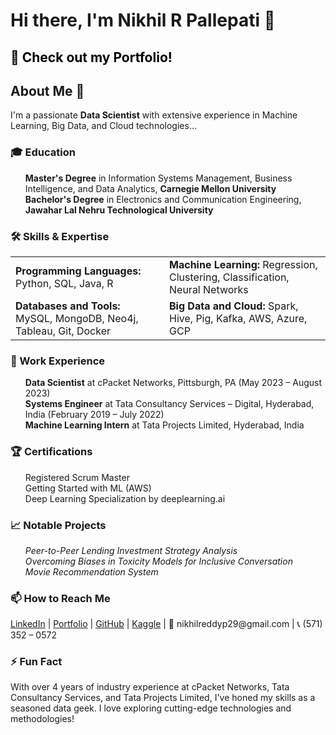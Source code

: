 <h1>Hi there, I'm Nikhil R Pallepati 👋</h1>

<h2><a href="https://nik-reddy.github.io" style="text-decoration: none; color: #000;">🎨 Check out my Portfolio!</a></h2>

<h2>About Me 🚀</h2>
<p>I'm a passionate <strong>Data Scientist</strong> with extensive experience in Machine Learning, Big Data, and Cloud technologies...</p>

<h3>🎓 Education</h3>
<ul style="list-style-type: none;">
  <li><strong>Master's Degree</strong> in Information Systems Management, Business Intelligence, and Data Analytics, <strong>Carnegie Mellon University</strong></li>
  <li><strong>Bachelor's Degree</strong> in Electronics and Communication Engineering, <strong>Jawahar Lal Nehru Technological University</strong></li>
</ul>

<h3>🛠️ Skills & Expertise</h3>
<table style="width: 100%; border-collapse: collapse;">
  <tr>
    <td><strong>Programming Languages:</strong> Python, SQL, Java, R</td>
    <td><strong>Machine Learning:</strong> Regression, Clustering, Classification, Neural Networks</td>
  </tr>
  <tr>
    <td><strong>Databases and Tools:</strong> MySQL, MongoDB, Neo4j, Tableau, Git, Docker</td>
    <td><strong>Big Data and Cloud:</strong> Spark, Hive, Pig, Kafka, AWS, Azure, GCP</td>
  </tr>
</table>

<h3>🏢 Work Experience</h3>
<ul style="list-style-type: none;">
  <li><strong>Data Scientist</strong> at cPacket Networks, Pittsburgh, PA (May 2023 – August 2023)</li>
  <li><strong>Systems Engineer</strong> at Tata Consultancy Services – Digital, Hyderabad, India (February 2019 – July 2022)</li>
  <li><strong>Machine Learning Intern</strong> at Tata Projects Limited, Hyderabad, India</li>
</ul>

<h3>🏆 Certifications</h3>
<ul style="list-style-type: none;">
  <li>Registered Scrum Master</li>
  <li>Getting Started with ML (AWS)</li>
  <li>Deep Learning Specialization by deeplearning.ai</li>
</ul>


<h3>📈 Notable Projects</h3>
<ul style="list-style-type: none;">
  <li><em>Peer-to-Peer Lending Investment Strategy Analysis</em></li>
  <li><em>Overcoming Biases in Toxicity Models for Inclusive Conversation</em></li>
  <li><em>Movie Recommendation System</em></li>
</ul>


<h3>📫 How to Reach Me</h3>
<p>
  <a href="https://www.linkedin.com/in/nikhil-reddy-pallepati/">LinkedIn</a> |
  <a href="https://nik-reddy.github.io/">Portfolio</a> |
  <a href="https://github.com/Nik-Reddy">GitHub</a> |
  <a href="https://www.kaggle.com/nikhilreddyp29">Kaggle</a> |
  📧 nikhilreddyp29@gmail.com |
  📞 (571) 352 – 0572
</p>

<h3>⚡ Fun Fact</h3>
<p>With over 4 years of industry experience at cPacket Networks, Tata Consultancy Services, and Tata Projects Limited, I've honed my skills as a seasoned data geek. I love exploring cutting-edge technologies and methodologies!</p>
